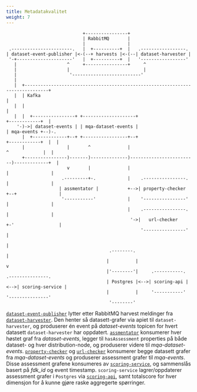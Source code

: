 ```yaml
---
title: Metadatakvalitet
weight: 7
---
```


```goat
                             +----------------+
                             | RabbitMQ       |
                             |                |
 .-----------------------.   |  +----------+  |   .-----------------.
| dataset-event-publisher |<-(--+ harvests |<-(--| dataset-harvester |
 '-+---------------------'   |  +----------+  |   '-----------------'
   |                   ^     +----------------+     ^
   |                   |                            |
   |                    '--------------------------'
   |
   |  +-------------------------------------------------------------------------------+
   |  | Kafka                                                                         |
   |  |                                                                               |
   |  |  +----------------+ +--------------------+                    +------------+  |
    '-)->| dataset-events | | mqa-dataset-events |                    | mqa-events +--)-.
      |  +-------------+--+ +-----------------+--+                    +------------+  |  |
      |                |       ^              |                         ^             |  |
      +----------------)-------)--------------)-------------------------)-------------+  |
                       v       |              |                         |                |
                     .---------+-.            |    .----------------.   |                |
                    | assmentator |           +-->| property-checker +--+                |
                     '-----------'            |    '----------------'   |                |
                                              |    .----------------.   |                |
                                               '->|   url-checker    +-'                 |
                                                   '----------------'                    |
                                                                                         |
                                       .--------.                                        |
                                      |          |                                       v
                                      |'--------'|     .-----------.      .---------------.
                                      | Postgres |<-->| scoring-api |<-->| scoring-service |
                                      |          |     '-----------'      '---------------'
                                       '--------'

```

[`dataset-event-publisher`](https://github.com/Informasjonsforvaltning/fdk-dataset-event-publisher)
lytter etter RabbitMQ harvest meldinger fra
[`dataset-harvester`](https://github.com/Informasjonsforvaltning/fdk-dataset-harvester).
Den henter så datasett-grafer via apiet til `dataset-harvester`,
og produserer én event på _dataset-events_ topicen for hvert datasett `dataset-harvester` har oppdatert.
[`assmentator`](https://github.com/Informasjonsforvaltning/fdk-mqa-assmentator)
konsumerer hver høstet graf fra _dataset-events_,
legger til `hasAssessment` properties på både dataset- og hver distribution-node,
og produserer videre til _mqa-dataset-events_.
[`property-checker`](https://github.com/Informasjonsforvaltning/fdk-mqa-property-checker) og
[`url-checker`](https://github.com/Informasjonsforvaltning/fdk-mqa-url-checker)
konsumerer begge datasett grafer fra _mqa-dataset-events_
og produserer assessment grafer til _mqa-events_.
Disse assessment grafene konsumeres av
[`scoring-service`](https://github.com/Informasjonsforvaltning/fdk-mqa-scoring-service),
og sammenslås basert på _fdk_id_ og event timestamp.
`scoring-service` lagrer/oppdaterer assessment grafer i `Postgres` via
[`scoring-api`](https://github.com/Informasjonsforvaltning/fdk-mqa-scoring-api),
samt totalscore for hver dimensjon for å kunne gjøre raske aggregerte spørringer.
